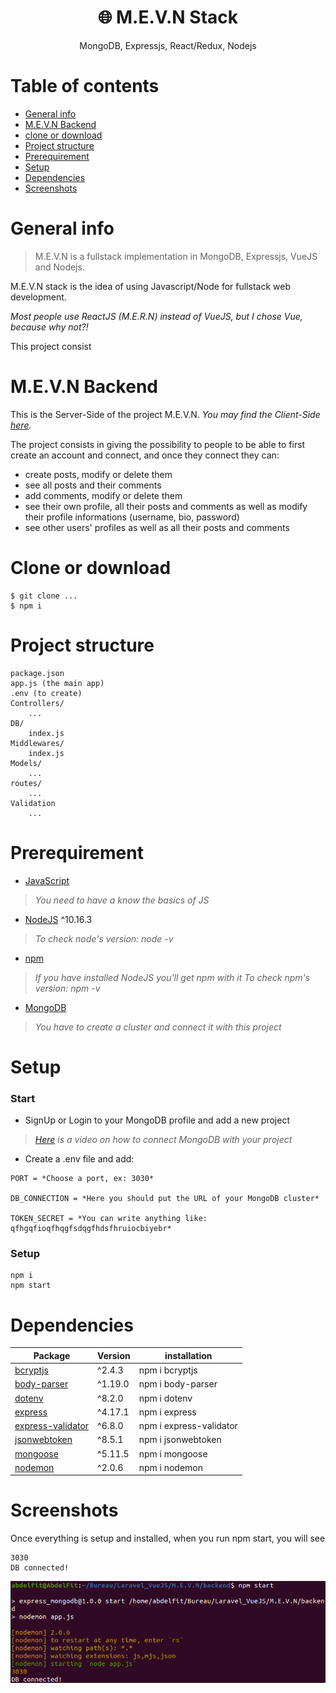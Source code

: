<h1 align="center">
🌐 M.E.V.N Stack
</h1>
<p align="center">
MongoDB, Expressjs, React/Redux, Nodejs
</p>

# Table of contents
* [General info](#general-info)
* [M.E.V.N Backend](#m.e.v.n-backend)
* [clone or download](#clone-or-download)
* [Project structure](#project-structure)
* [Prerequirement](#prerequirement)
* [Setup](#setup)
* [Dependencies](#dependencies)
* [Screenshots](#screenshots)

# General info
> M.E.V.N is a fullstack implementation in MongoDB, Expressjs, VueJS and Nodejs.

M.E.V.N stack is the idea of using Javascript/Node for fullstack web development.

*Most people use ReactJS (M.E.R.N) instead of VueJS, but I chose Vue, because why not?!*

This project consist

# M.E.V.N Backend
This is the Server-Side of the project M.E.V.N.
*You may find the Client-Side [here]().*

The project consists in giving the possibility to people to be able to first create an account and connect, and once they connect they can:
- create posts, modify or delete them
- see all posts and their comments
- add comments, modify or delete them
- see their own profile, all their posts and comments as well as modify their profile informations (username, bio, password)
- see other users' profiles as well as all their posts and comments

# Clone or download
```
$ git clone ...
$ npm i
```

# Project structure
```
package.json
app.js (the main app)
.env (to create)
Controllers/
	...
DB/
	index.js
Middlewares/
	index.js
Models/
	...
routes/
	...
Validation
	...
```

# Prerequirement
* [JavaScript](#https://developer.mozilla.org/en-US/docs/Web/JavaScript)
> *You need to have a know the basics of JS*
* [NodeJS](#https://nodejs.org/en/) ^10.16.3 
> *To check node's version: node -v*
* [npm](#https://www.npmjs.com/get-npm) 
> *If you have installed NodeJS you'll get npm with it*
> *To check npm's version: npm -v*
* [MongoDB](#https://www.mongodb.com/2) 
> *You have to create a cluster and connect it with this project*

# Setup 

### Start
- SignUp or Login to your MongoDB profile and add a new project
> *[Here](#https://www.youtube.com/watch?v=Qn0SOL8vK8w) is a video on how to connect MongoDB with your project*
- Create a .env file and add:
```
PORT = *Choose a port, ex: 3030*

DB_CONNECTION = *Here you should put the URL of your MongoDB cluster*

TOKEN_SECRET = *You can write anything like: qfhgqfioqfhqgfsdqgfhdsfhruiocbiyebr*
```

### Setup
```
npm i
npm start
```

# Dependencies
Package | Version | installation
--- | --- | ---
[bcryptjs](#https://www.npmjs.com/package/bcryptjs) | ^2.4.3 | npm i bcryptjs
[body-parser](#https://www.npmjs.com/package/body-parser) | ^1.19.0 | npm i body-parser
[dotenv](#https://www.npmjs.com/package/dotenv) | ^8.2.0 | npm i dotenv
[express](#https://www.npmjs.com/package/express) | ^4.17.1 | npm i express
[express-validator](#https://www.npmjs.com/package/express-validator) | ^6.8.0 | npm i express-validator
[jsonwebtoken](#https://www.npmjs.com/package/jsonwebtoken) | ^8.5.1 | npm i jsonwebtoken
[mongoose](#https://www.npmjs.com/package/mongoose) | ^5.11.5 | npm i mongoose
[nodemon](#https://www.npmjs.com/package/nodemon) | ^2.0.6 | npm i nodemon

# Screenshots
Once everything is setup and installed, when you run npm start, you will see
```
3030
DB connected!
```
![DB connected!](./public/images/pic1.png)